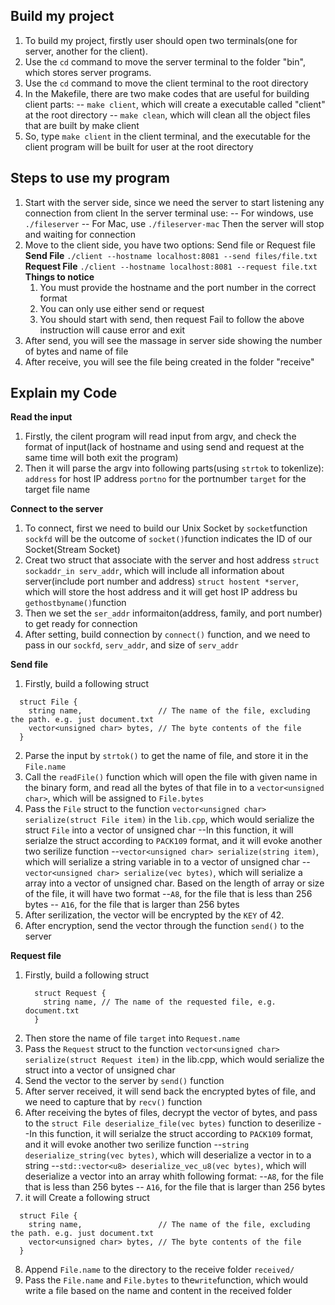## Build my project
 1. To build my project, firstly user should open two terminals(one for server, another for the client).
 2. Use the `cd` command to move the server terminal to the folder "bin", which stores server programs.
 3. Use the `cd` command to move the client terminal to the root directory
 4. In the Makefile, there are two make codes that are useful for building client parts:
      -- `make client`, which will create a executable called "client" at the root directory
      -- `make clean`, which will clean all the object files that are built by make client
 5. So, type `make client` in the client terminal, and the executable for the client program will be built for user at the root directory


## Steps to use my program
 1. Start with the server side, since we need the server to start listening any connection from client
    In the server terminal use:
      -- For windows, use `./fileserver`
      -- For Mac, use `./fileserver-mac`
    Then the server will stop and waiting for connection
 2. Move to the client side, you have two options: Send file or Request file
    **Send File**
    `./client --hostname localhost:8081 --send files/file.txt`
    **Request File**
    `./client --hostname localhost:8081 --request file.txt`
    **Things to notice**
    1. You must provide the hostname and the port number in the correct format
    2. You can only use either send or request
    3. You should start with send, then request
    Fail to follow the above instruction will cause error and exit
  3. After send, you will see the massage in server side showing the number of bytes and name of file
  4. After receive, you will see the file being created in the folder "receive"

## Explain my Code

 **Read the input**
 1. Firstly, the cilent program will read input from argv, and check the format of input(lack of hostname and using send and request at the same time will both exit the program)
 2. Then it will parse the argv into following parts(using `strtok` to tokenlize):
    `address` for host IP address
    `portno` for the portnumber
    `target` for the target file name
  
 **Connect to the server**
  1. To connect, first we need to build our Unix Socket by `socket`function
    `sockfd` will be the outcome of `socket()`function indicates the ID of our Socket(Stream Socket)
  2. Creat two struct that associate with the server and host address
    `struct sockaddr_in serv_addr`, which will include all information about server(include port number and address)
    `struct hostent *server`, which will store the host address and it will get host IP address bu `gethostbyname()`function
  3. Then we set the `ser_addr` informaiton(address, family, and port number) to get ready for connection
  4. After setting, build connection by `connect()` function, and we need to pass in our `sockfd`, `serv_addr`, and size of `serv_addr`

 **Send file**
  1. Firstly, build a following struct
  ```
    struct File {
      string name,                 // The name of the file, excluding the path. e.g. just document.txt
      vector<unsigned char> bytes, // The byte contents of the file
    }
  ```
  2. Parse the input by `strtok()` to get the name of file, and store it in the `File.name`
  3. Call the `readFile()` function which will open the file with given name in the binary form, and read all the bytes of that  file in to a `vector<unsigned char>`, which will be assigned to `File.bytes`
  4. Pass the `File` struct to the function `vector<unsigned char> serialize(struct File item)` in the `lib.cpp`, which would serialize the struct `File` into a vector of unsigned char
        --In this function, it will serialze the struct according to `PACK109` format, and it will evoke another two serilize function
            --`vector<unsigned char> serialize(string item)`, which will serialize a string variable in to a vector of unsigned char
            -- `vector<unsigned char> serialize(vec bytes)`, which will serialize a array into a vector of unsigned char. Based on the length of array or size of the file, it will have two format
                --`A8`, for the file that is less than 256 bytes
                -- `A16`, for the file that is larger than 256 bytes
  5. After serilization, the vector will be encrypted by the `KEY` of 42.
  6. After encryption, send the vector through the function `send()` to the server

 **Request file**  
 1. Firstly, build a following struct
    ```
      struct Request {
        string name, // The name of the requested file, e.g. document.txt
      }
    ```
 2. Then store the name of file `target` into `Request.name`
 3. Pass the `Request` struct to the function `vector<unsigned char> serialize(struct Request item)` in the lib.cpp, which would serialize the struct into a vector of unsigned char
 4. Send the vector to the server by `send()` function
 5. After server received, it will send back the encrypted bytes of file, and we need to capture that by `recv()` function
 6. After receiving the bytes of files, decrypt the vector of bytes, and pass to the `struct File deserialize_file(vec bytes)` function to deserilize
     --In this function, it will serialze the struct according to `PACK109` format, and it will evoke another two serilize function
        --`string deserialize_string(vec bytes)`, which will deserialize a vector in to a string
        --`std::vector<u8> deserialize_vec_u8(vec bytes)`, which will deserialize a vector into an array whith following format:
          --`A8`, for the file that is less than 256 bytes
          -- `A16`, for the file that is larger than 256 bytes
 7. it will Create a following struct
  ```
    struct File {
      string name,                 // The name of the file, excluding the path. e.g. just document.txt
      vector<unsigned char> bytes, // The byte contents of the file
    }
  ```
 8. Append `File.name` to the directory to the receive folder `received/`
 9. Pass the `File.name` and `File.bytes` to the`write`function, which would write a file based on the name and content in the received folder
  


